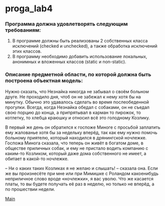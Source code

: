 # proga_lab4
### Программа должна удовлетворять следующим требованиям:
1. В программе должны быть реализованы 2 собственных класса исключений (checked и unchecked), а также обработка исключений этих классов.
2. В программу необходимо добавить использование локальных, анонимных и вложенных классов (static и non-static).
### Описание предметной области, по которой должна быть построена объектная модель:
Нужно сказать, что Незнайка никогда не забывал о своём больном друге. Не проходило дня, чтоб он не забежал к нему хотя бы на минутку. Обычно это удавалось сделать во время послеобеденной прогулки. Всегда, когда Незнайка обедал с собаками, он не съедал свою порцию до конца, а припрятывал в карман то пирожок, то котлетку, то хлебца краюшку и относил всё это голодному Козлику.

В первый же день он обратился к госпоже Миноге с просьбой заплатить ему жалованье хотя бы за недельку вперёд, так как ему нужно помочь больному приятелю, который находился в дрянингской ночлежке. Госпожа Минога сказала, что теперь он живёт в богатом доме, в обществе приличных собак, и ему не пристало водить компанию с каким-то Козликом, который даже дома собственного не имеет, а обитает в какой-то ночлежке.

– Ни о каких таких Козликах я не желаю и слышать! – сказала она. Если же вы произнесёте при мне или при Мимишке с Роландом какоенибудь неприличное слово вроде «ночлежки», я вас уволю. Что же касается платы, то вы будете получать её раз в неделю, но только не вперёд, а по прошествии недели.

[Main](JavaProga/lab4/src/core/Story.java)
